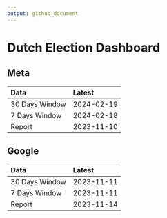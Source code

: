 ```yaml
---
output: github_document
---
```


# Dutch Election Dashboard



## Meta


|Data           |Latest     |
|:--------------|:----------|
|30 Days Window |2024-02-19 |
|7 Days Window  |2024-02-18 |
|Report         |2023-11-10 |

## Google


|Data           |Latest     |
|:--------------|:----------|
|30 Days Window |2023-11-11 |
|7 Days Window  |2023-11-11 |
|Report         |2023-11-14 |

